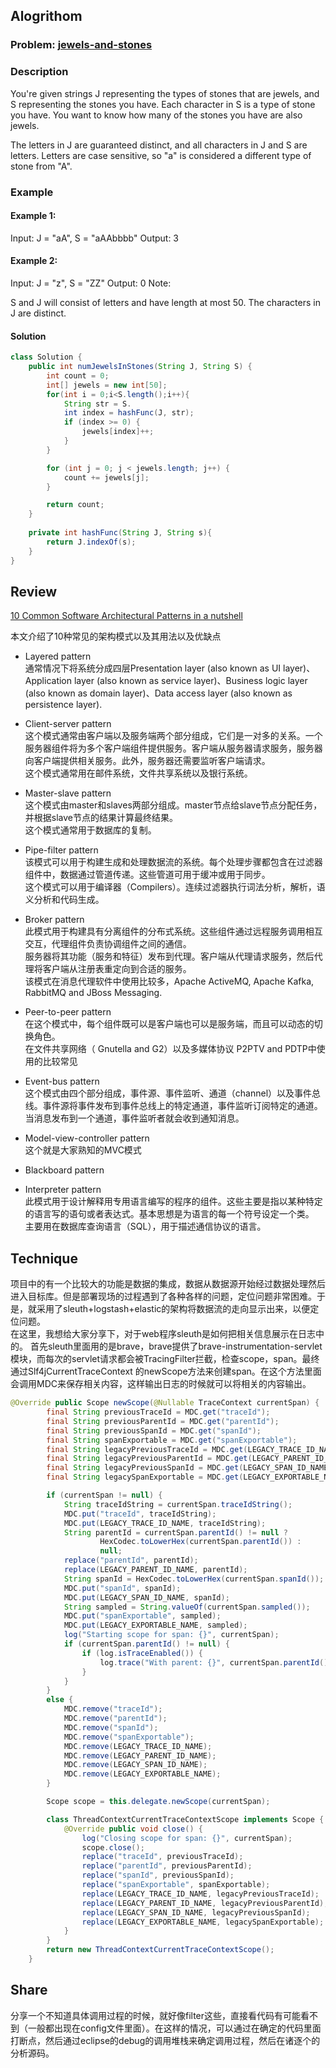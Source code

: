 


## Alogrithom
### Problem:  [jewels-and-stones](https://leetcode.com/problems/jewels-and-stones/)
### Description
You're given strings J representing the types of stones that are jewels, and S representing the stones you have.  Each character in S is a type of stone you have.  You want to know how many of the stones you have are also jewels.

The letters in J are guaranteed distinct, and all characters in J and S are letters. Letters are case sensitive, so "a" is considered a different type of stone from "A".

### Example

#### Example 1:

Input: J = "aA", S = "aAAbbbb"
Output: 3

#### Example 2:

Input: J = "z", S = "ZZ"
Output: 0
Note:

S and J will consist of letters and have length at most 50.
The characters in J are distinct.


#### Solution
````java
class Solution {
    public int numJewelsInStones(String J, String S) {
        int count = 0;
        int[] jewels = new int[50];
        for(int i = 0;i<S.length();i++){
            String str = S.
            int index = hashFunc(J, str);
            if (index >= 0) {
                jewels[index]++;
            }
        }

        for (int j = 0; j < jewels.length; j++) {
            count += jewels[j];
        }

        return count;
    }
    
    private int hashFunc(String J, String s){
        return J.indexOf(s);
    }
}
````


## Review
[10 Common Software Architectural Patterns in a nutshell](https://towardsdatascience.com/10-common-software-architectural-patterns-in-a-nutshell-a0b47a1e9013)

本文介绍了10种常见的架构模式以及其用法以及优缺点

+ Layered pattern  
通常情况下将系统分成四层Presentation layer (also known as UI layer)、Application layer (also known as service layer)、Business logic layer (also known as domain layer)、Data access layer (also known as persistence layer).

+ Client-server pattern  
这个模式通常由客户端以及服务端两个部分组成，它们是一对多的关系。一个服务器组件将为多个客户端组件提供服务。客户端从服务器请求服务，服务器向客户端提供相关服务。此外，服务器还需要监听客户端请求。  
这个模式通常用在邮件系统，文件共享系统以及银行系统。

+ Master-slave pattern  
这个模式由master和slaves两部分组成。master节点给slave节点分配任务，并根据slave节点的结果计算最终结果。  
这个模式通常用于数据库的复制。

+ Pipe-filter pattern  
该模式可以用于构建生成和处理数据流的系统。每个处理步骤都包含在过滤器组件中，数据通过管道传递。这些管道可用于缓冲或用于同步。  
这个模式可以用于编译器（Compilers）。连续过滤器执行词法分析，解析，语义分析和代码生成。

+ Broker pattern  
此模式用于构建具有分离组件的分布式系统。这些组件通过远程服务调用相互交互，代理组件负责协调组件之间的通信。  
服务器将其功能（服务和特征）发布到代理。客户端从代理请求服务，然后代理将客户端从注册表重定向到合适的服务。  
该模式在消息代理软件中使用比较多，Apache ActiveMQ, Apache Kafka, RabbitMQ and JBoss Messaging.

+ Peer-to-peer pattern  
在这个模式中，每个组件既可以是客户端也可以是服务端，而且可以动态的切换角色。  
在文件共享网络（ Gnutella and G2）以及多媒体协议 P2PTV and PDTP中使用的比较常见

+ Event-bus pattern  
这个模式由四个部分组成，事件源、事件监听、通道（channel）以及事件总线。事件源将事件发布到事件总线上的特定通道，事件监听订阅特定的通道。当消息发布到一个通道，事件监听者就会收到通知消息。

+ Model-view-controller pattern  
这个就是大家熟知的MVC模式

+ Blackboard pattern  

+ Interpreter pattern  
此模式用于设计解释用专用语言编写的程序的组件。这些主要是指以某种特定的语言写的语句或者表达式。基本思想是为语言的每一个符号设定一个类。  
主要用在数据库查询语言（SQL），用于描述通信协议的语言。

## Technique

项目中的有一个比较大的功能是数据的集成，数据从数据源开始经过数据处理然后进入目标库。但是部署现场的过程遇到了各种各样的问题，定位问题非常困难。于是，就采用了sleuth+logstash+elastic的架构将数据流的走向显示出来，以便定位问题。  
在这里，我想给大家分享下，对于web程序sleuth是如何把相关信息展示在日志中的。
首先sleuth里面用的是brave，brave提供了brave-instrumentation-servlet模块，而每次的servlet请求都会被TracingFilter拦截，检查scope，span。最终通过Slf4jCurrentTraceContext
的newScope方法来创建span。在这个方法里面会调用MDC来保存相关内容，这样输出日志的时候就可以将相关的内容输出。  

```java
@Override public Scope newScope(@Nullable TraceContext currentSpan) {
		final String previousTraceId = MDC.get("traceId");
		final String previousParentId = MDC.get("parentId");
		final String previousSpanId = MDC.get("spanId");
		final String spanExportable = MDC.get("spanExportable");
		final String legacyPreviousTraceId = MDC.get(LEGACY_TRACE_ID_NAME);
		final String legacyPreviousParentId = MDC.get(LEGACY_PARENT_ID_NAME);
		final String legacyPreviousSpanId = MDC.get(LEGACY_SPAN_ID_NAME);
		final String legacySpanExportable = MDC.get(LEGACY_EXPORTABLE_NAME);

		if (currentSpan != null) {
			String traceIdString = currentSpan.traceIdString();
			MDC.put("traceId", traceIdString);
			MDC.put(LEGACY_TRACE_ID_NAME, traceIdString);
			String parentId = currentSpan.parentId() != null ?
					HexCodec.toLowerHex(currentSpan.parentId()) :
					null;
			replace("parentId", parentId);
			replace(LEGACY_PARENT_ID_NAME, parentId);
			String spanId = HexCodec.toLowerHex(currentSpan.spanId());
			MDC.put("spanId", spanId);
			MDC.put(LEGACY_SPAN_ID_NAME, spanId);
			String sampled = String.valueOf(currentSpan.sampled());
			MDC.put("spanExportable", sampled);
			MDC.put(LEGACY_EXPORTABLE_NAME, sampled);
			log("Starting scope for span: {}", currentSpan);
			if (currentSpan.parentId() != null) {
				if (log.isTraceEnabled()) {
					log.trace("With parent: {}", currentSpan.parentId());
				}
			}
		}
		else {
			MDC.remove("traceId");
			MDC.remove("parentId");
			MDC.remove("spanId");
			MDC.remove("spanExportable");
			MDC.remove(LEGACY_TRACE_ID_NAME);
			MDC.remove(LEGACY_PARENT_ID_NAME);
			MDC.remove(LEGACY_SPAN_ID_NAME);
			MDC.remove(LEGACY_EXPORTABLE_NAME);
		}

		Scope scope = this.delegate.newScope(currentSpan);

		class ThreadContextCurrentTraceContextScope implements Scope {
			@Override public void close() {
				log("Closing scope for span: {}", currentSpan);
				scope.close();
				replace("traceId", previousTraceId);
				replace("parentId", previousParentId);
				replace("spanId", previousSpanId);
				replace("spanExportable", spanExportable);
				replace(LEGACY_TRACE_ID_NAME, legacyPreviousTraceId);
				replace(LEGACY_PARENT_ID_NAME, legacyPreviousParentId);
				replace(LEGACY_SPAN_ID_NAME, legacyPreviousSpanId);
				replace(LEGACY_EXPORTABLE_NAME, legacySpanExportable);
			}
		}
		return new ThreadContextCurrentTraceContextScope();
	}
```
## Share
分享一个不知道具体调用过程的时候，就好像filter这些，直接看代码有可能看不到（一般都出现在config文件里面）。在这样的情况，可以通过在确定的代码里面打断点，然后通过eclipse的debug的调用堆栈来确定调用过程，然后在诸逐个的分析源码。
    
